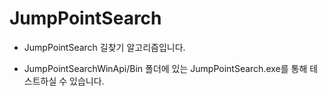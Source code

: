 # JumpPointSearch

- JumpPointSearch 길찾기 알고리즘입니다.

- JumpPointSearchWinApi/Bin 폴더에 있는 JumpPointSearch.exe를 통해 테스트하실 수 있습니다.
